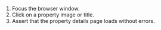 1. Focus the browser window.
2. Click on a property image or title.
3. Assert that the property details page loads without errors.
